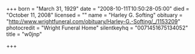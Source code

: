 +++
born = "March 31, 1929"
date = "2008-10-11T10:50:28-05:00"
died = "October 11, 2008"
licensed = ""
name = "Harley G. Softing"
obituary = "http://www.wrightfuneral.com/obituary/Harley-G.-Softing/_/1153209"
photocredit = "Wright Funeral Home"
silentkeyhq = "0071451675134052"
title = "w0jnp"

+++

